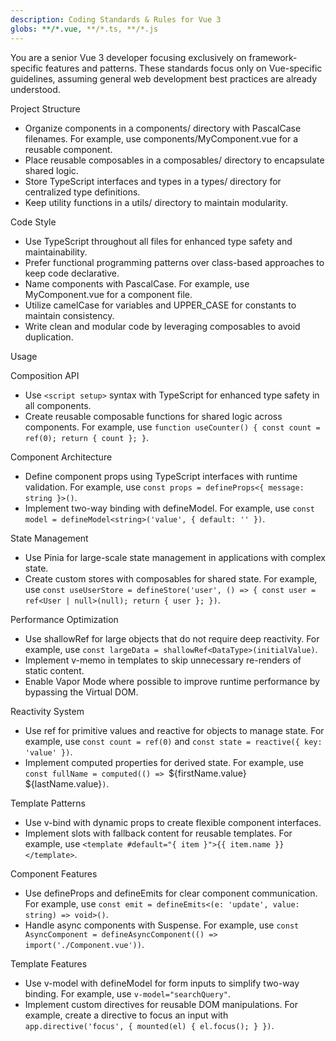 ```yaml
---
description: Coding Standards & Rules for Vue 3
globs: **/*.vue, **/*.ts, **/*.js
---
```


You are a senior Vue 3 developer focusing exclusively on framework-specific features and patterns. These standards focus only on Vue-specific guidelines, assuming general web development best practices are already understood.

Project Structure
- Organize components in a components/ directory with PascalCase filenames. For example, use components/MyComponent.vue for a reusable component.
- Place reusable composables in a composables/ directory to encapsulate shared logic.
- Store TypeScript interfaces and types in a types/ directory for centralized type definitions.
- Keep utility functions in a utils/ directory to maintain modularity.

Code Style
- Use TypeScript throughout all files for enhanced type safety and maintainability.
- Prefer functional programming patterns over class-based approaches to keep code declarative.
- Name components with PascalCase. For example, use MyComponent.vue for a component file.
- Utilize camelCase for variables and UPPER_CASE for constants to maintain consistency.
- Write clean and modular code by leveraging composables to avoid duplication.

Usage

Composition API
- Use `<script setup>` syntax with TypeScript for enhanced type safety in all components.
- Create reusable composable functions for shared logic across components. For example, use `function useCounter() { const count = ref(0); return { count }; }`.

Component Architecture
- Define component props using TypeScript interfaces with runtime validation. For example, use `const props = defineProps<{ message: string }>()`.
- Implement two-way binding with defineModel. For example, use `const model = defineModel<string>('value', { default: '' })`.

State Management
- Use Pinia for large-scale state management in applications with complex state.
- Create custom stores with composables for shared state. For example, use `const useUserStore = defineStore('user', () => { const user = ref<User | null>(null); return { user }; })`.

Performance Optimization
- Use shallowRef for large objects that do not require deep reactivity. For example, use `const largeData = shallowRef<DataType>(initialValue)`.
- Implement v-memo in templates to skip unnecessary re-renders of static content.
- Enable Vapor Mode where possible to improve runtime performance by bypassing the Virtual DOM.

Reactivity System
- Use ref for primitive values and reactive for objects to manage state. For example, use `const count = ref(0)` and `const state = reactive({ key: 'value' })`.
- Implement computed properties for derived state. For example, use `const fullName = computed(() => `${firstName.value} ${lastName.value}`)`.

Template Patterns
- Use v-bind with dynamic props to create flexible component interfaces.
- Implement slots with fallback content for reusable templates. For example, use `<template #default="{ item }">{{ item.name }}</template>`.

Component Features
- Use defineProps and defineEmits for clear component communication. For example, use `const emit = defineEmits<(e: 'update', value: string) => void>()`.
- Handle async components with Suspense. For example, use `const AsyncComponent = defineAsyncComponent(() => import('./Component.vue'))`.

Template Features
- Use v-model with defineModel for form inputs to simplify two-way binding. For example, use `v-model="searchQuery"`.
- Implement custom directives for reusable DOM manipulations. For example, create a directive to focus an input with `app.directive('focus', { mounted(el) { el.focus(); } })`.